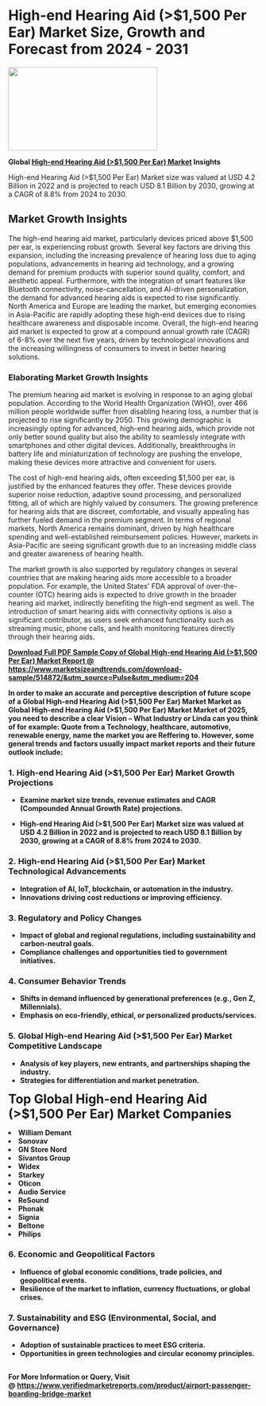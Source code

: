 <H1>High-end Hearing Aid (>$1,500 Per Ear) Market Size, Growth and Forecast from 2024 - 2031</H1><img class="aligncenter size-medium wp-image-584254" src="https://thirdeyenews.in/wp-content/uploads/2024/09/Global-Market-Research-300x168.jpeg" alt="" width="300" height="168" /><p><strong>Global&nbsp;<a href="https://www.marketsizeandtrends.com/download-sample/514872/&amp;utm_source=Pulse&amp;utm_medium=204">High-end Hearing Aid (>$1,500 Per Ear) Market</a> Insights</strong></p><p>High-end Hearing Aid (>$1,500 Per Ear) Market size was valued at USD 4.2 Billion in 2022 and is projected to reach USD 8.1 Billion by 2030, growing at a CAGR of 8.8% from 2024 to 2030.</p><p><h2>Market Growth Insights</h2> <p>The high-end hearing aid market, particularly devices priced above $1,500 per ear, is experiencing robust growth. Several key factors are driving this expansion, including the increasing prevalence of hearing loss due to aging populations, advancements in hearing aid technology, and a growing demand for premium products with superior sound quality, comfort, and aesthetic appeal. Furthermore, with the integration of smart features like Bluetooth connectivity, noise-cancellation, and AI-driven personalization, the demand for advanced hearing aids is expected to rise significantly. North America and Europe are leading the market, but emerging economies in Asia-Pacific are rapidly adopting these high-end devices due to rising healthcare awareness and disposable income. Overall, the high-end hearing aid market is expected to grow at a compound annual growth rate (CAGR) of 6-8% over the next five years, driven by technological innovations and the increasing willingness of consumers to invest in better hearing solutions.</p> <p><strong><a href="#"></a></strong></p> <h3>Elaborating Market Growth Insights</h3> <p>The premium hearing aid market is evolving in response to an aging global population. According to the World Health Organization (WHO), over 466 million people worldwide suffer from disabling hearing loss, a number that is projected to rise significantly by 2050. This growing demographic is increasingly opting for advanced, high-end hearing aids, which provide not only better sound quality but also the ability to seamlessly integrate with smartphones and other digital devices. Additionally, breakthroughs in battery life and miniaturization of technology are pushing the envelope, making these devices more attractive and convenient for users.</p> <p>The cost of high-end hearing aids, often exceeding $1,500 per ear, is justified by the enhanced features they offer. These devices provide superior noise reduction, adaptive sound processing, and personalized fitting, all of which are highly valued by consumers. The growing preference for hearing aids that are discreet, comfortable, and visually appealing has further fueled demand in the premium segment. In terms of regional markets, North America remains dominant, driven by high healthcare spending and well-established reimbursement policies. However, markets in Asia-Pacific are seeing significant growth due to an increasing middle class and greater awareness of hearing health.</p> <p>The market growth is also supported by regulatory changes in several countries that are making hearing aids more accessible to a broader population. For example, the United States' FDA approval of over-the-counter (OTC) hearing aids is expected to drive growth in the broader hearing aid market, indirectly benefiting the high-end segment as well. The introduction of smart hearing aids with connectivity options is also a significant contributor, as users seek enhanced functionality such as streaming music, phone calls, and health monitoring features directly through their hearing aids.</p> <p><strong><a href="#"></p><p><span class=""><strong>Download Full PDF Sample Copy of Global High-end Hearing Aid (>$1,500 Per Ear) Market Report</strong> @ <a href="https://www.marketsizeandtrends.com/download-sample/514872/&amp;utm_source=Pulse&amp;utm_medium=204" target="_blank">https://www.marketsizeandtrends.com/download-sample/514872/&amp;utm_source=Pulse&amp;utm_medium=204</a></span></p><p>In order to make an accurate and perceptive description of future scope of a Global&nbsp;High-end Hearing Aid (>$1,500 Per Ear) Market Market as Global&nbsp;High-end Hearing Aid (>$1,500 Per Ear) Market Market of 2025, you need to describe a clear Vision &ndash; What Industry or Linda can you think of for example: Quote from a Technology, healthcare, automotive, renewable energy, name the market you are Reffering to. However, some general trends and factors usually impact market reports and their future outlook include:</p><h3>1.&nbsp;<strong>High-end Hearing Aid (>$1,500 Per Ear) Market Growth Projections</strong></h3><ul><li>Examine market size trends, revenue estimates and CAGR (Compounded Annual Growth Rate) projections.</li><li><p>High-end Hearing Aid (>$1,500 Per Ear) Market size was valued at USD 4.2 Billion in 2022 and is projected to reach USD 8.1 Billion by 2030, growing at a CAGR of 8.8% from 2024 to 2030.</p></li></ul><h3>2.&nbsp;<strong>High-end Hearing Aid (>$1,500 Per Ear) Market Technological Advancements</strong></h3><ul><li>Integration of AI, IoT, blockchain, or automation in the industry.</li><li>Innovations driving cost reductions or improving efficiency.</li></ul><h3>3.&nbsp;<strong>Regulatory and Policy Changes</strong></h3><ul><li>Impact of global and regional regulations, including sustainability and carbon-neutral goals.</li><li>Compliance challenges and opportunities tied to government initiatives.</li></ul><h3>4.&nbsp;<strong>Consumer Behavior Trends</strong></h3><ul><li>Shifts in demand influenced by generational preferences (e.g., Gen Z, Millennials).</li><li>Emphasis on eco-friendly, ethical, or personalized products/services.</li></ul><h3>5.&nbsp;<strong>Global High-end Hearing Aid (>$1,500 Per Ear) Market Competitive Landscape</strong></h3><ul><li>Analysis of key players, new entrants, and partnerships shaping the industry.</li><li>Strategies for differentiation and market penetration.</li></ul><p data-pm-slice="1 1 []"><span style="color: inherit; font-family: inherit; font-size: 25px;">Top Global High-end Hearing Aid (>$1,500 Per Ear) Market Companies</span></p><div class="" data-test-id=""><p><li>William Demant</li><li> Sonovav</li><li> GN Store Nord</li><li> Sivantos Group</li><li> Widex</li><li> Starkey</li><li> Oticon</li><li> Audio Service</li><li> ReSound</li><li> Phonak</li><li> Signia</li><li> Beltone</li><li> Philips</li></p></div><h3>6.&nbsp;<strong>Economic and Geopolitical Factors</strong></h3><ul><li>Influence of global economic conditions, trade policies, and geopolitical events.</li><li>Resilience of the market to inflation, currency fluctuations, or global crises.</li></ul><h3>7.&nbsp;<strong>Sustainability and ESG (Environmental, Social, and Governance)</strong></h3><ul><li>Adoption of sustainable practices to meet ESG criteria.</li><li>Opportunities in green technologies and circular economy principles.</li></ul><h2><strong style="font-size: 14px;">For More Information or Query, Visit @&nbsp;</strong><a style="background-color: #ffffff; font-size: 14px;" href="https://www.marketsizeandtrends.com/report/high-end-hearing-aid-1-500-per-ear-market/" target="_blank">https://www.verifiedmarketreports.com/product/airport-passenger-boarding-bridge-market</a></h2>

